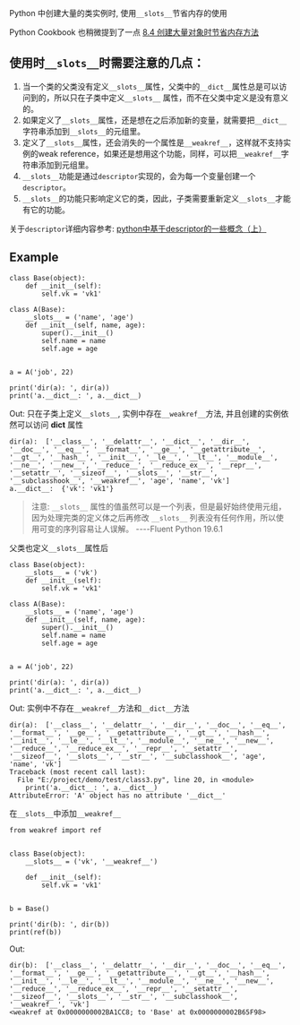 Python 中创建大量的类实例时, 使用`__slots__`节省内存的使用

Python Cookbook 也稍微提到了一点 [8.4 创建大量对象时节省内存方法](http://python3-cookbook.readthedocs.io/zh_CN/latest/c08/p04_save_memory_when_create_large_number_instances.html)

## 使用时`__slots__`时需要注意的几点：

1. 当一个类的父类没有定义`__slots__`属性，父类中的`__dict__`属性总是可以访问到的，所以只在子类中定义`__slots__`
   属性，而不在父类中定义是没有意义的。
2. 如果定义了`__slots__`属性，还是想在之后添加新的变量，就需要把`__dict__`字符串添加到`__slots__`的元组里。
3. 定义了`__slots__`属性，还会消失的一个属性是`__weakref__`，这样就不支持实例的weak reference，如果还是想用这个功能，同样，可以把`__weakref__`字符串添加到元组里。
4. `__slots__`功能是通过`descriptor`实现的，会为每一个变量创建一个`descriptor`。
5. `__slots__`的功能只影响定义它的类，因此，子类需要重新定义`__slots__`才能有它的功能。

关于`descriptor`详细内容参考: [python中基于descriptor的一些概念（上）](http://www.cnblogs.com/btchenguang/archive/2012/09/17/2689146.html#WizKMOutline_1347874388282794)

## Example

```
class Base(object):
    def __init__(self):
        self.vk = 'vk1'

class A(Base):
    __slots__ = ('name', 'age')
    def __init__(self, name, age):
        super().__init__()
        self.name = name
        self.age = age


a = A('job', 22)

print('dir(a): ', dir(a))
print('a.__dict__: ', a.__dict__)
```

Out: 只在子类上定义`__slots__`, 实例中存在`__weakref__`方法, 并且创建的实例依然可以访问 **dict** 属性

```
dir(a):  ['__class__', '__delattr__', '__dict__', '__dir__', '__doc__', '__eq__', '__format__', '__ge__', '__getattribute__', '__gt__', '__hash__', '__init__', '__le__', '__lt__', '__module__', '__ne__', '__new__', '__reduce__', '__reduce_ex__', '__repr__', '__setattr__', '__sizeof__', '__slots__', '__str__', '__subclasshook__', '__weakref__', 'age', 'name', 'vk']
a.__dict__:  {'vk': 'vk1'}
```
> 注意: `__slots__` 属性的值虽然可以是一个列表，但是最好始终使用元组，因为处理完类的定义体之后再修改 `__slots__` 列表没有任何作用，所以使用可变的序列容易让人误解。  ----Fluent Python 19.6.1

父类也定义`__slots__`属性后

```
class Base(object):
    __slots__ = ('vk')
    def __init__(self):
        self.vk = 'vk1'

class A(Base):
    __slots__ = ('name', 'age')
    def __init__(self, name, age):
        super().__init__()
        self.name = name
        self.age = age


a = A('job', 22)

print('dir(a): ', dir(a))
print('a.__dict__: ', a.__dict__)
```

Out: 实例中不存在`__weakref__`方法和`__dict__`方法

```
dir(a):  ['__class__', '__delattr__', '__dir__', '__doc__', '__eq__', '__format__', '__ge__', '__getattribute__', '__gt__', '__hash__', '__init__', '__le__', '__lt__', '__module__', '__ne__', '__new__', '__reduce__', '__reduce_ex__', '__repr__', '__setattr__', '__sizeof__', '__slots__', '__str__', '__subclasshook__', 'age', 'name', 'vk']
Traceback (most recent call last):
  File "E:/project/demo/test/class3.py", line 20, in <module>
    print('a.__dict__: ', a.__dict__)
AttributeError: 'A' object has no attribute '__dict__'
```

在`__slots__`中添加`__weakref__`

```
from weakref import ref


class Base(object):
    __slots__ = ('vk', '__weakref__')

    def __init__(self):
        self.vk = 'vk1'


b = Base()

print('dir(b): ', dir(b))
print(ref(b))
```

Out:

```
dir(b):  ['__class__', '__delattr__', '__dir__', '__doc__', '__eq__', '__format__', '__ge__', '__getattribute__', '__gt__', '__hash__', '__init__', '__le__', '__lt__', '__module__', '__ne__', '__new__', '__reduce__', '__reduce_ex__', '__repr__', '__setattr__', '__sizeof__', '__slots__', '__str__', '__subclasshook__', '__weakref__', 'vk']
<weakref at 0x0000000002BA1CC8; to 'Base' at 0x0000000002B65F98>
```



